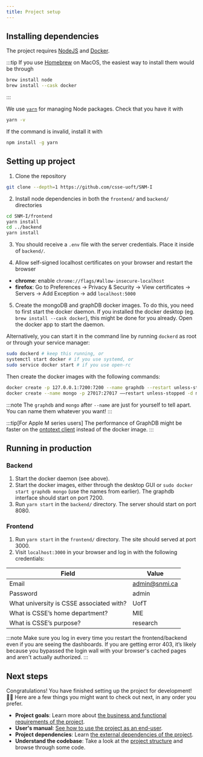 ```yaml
---
title: Project setup
---
```


## Installing dependencies
The project requires [NodeJS](https://nodejs.org/en) and
[Docker](https://www.docker.com/products/docker-desktop/).

:::tip
If you use [Homebrew](https://brew.sh/) on MacOS,
the easiest way to install them would be through
```sh
brew install node
brew install --cask docker
```
:::

We use [`yarn`](https://yarnpkg.com/) for managing Node packages.
Check that you have it with
```sh
yarn -v
```
If the command is invalid, install it with
```sh
npm install -g yarn
```

## Setting up project
1. Clone the repository
```sh
git clone --depth=1 https://github.com/csse-uoft/SNM-I
```

2. Install node dependencies in both the `frontend/` and `backend/` directories
```sh
cd SNM-I/frontend
yarn install
cd ../backend
yarn install
```

3. You should receive a `.env` file with the server credentials.
Place it inside of `backend/`.

4. Allow self-signed localhost certificates on your browser and restart the browser
  - **chrome**: enable `chrome://flags/#allow-insecure-localhost`
  - **firefox**: Go to Preferences → Privacy & Security → View certificates →
    Servers → Add Exception → add `localhost:5000`

5. Create the mongoDB and graphDB docker images.
To do this, you need to first start the docker daemon.
If you installed the docker desktop (eg. `brew install --cask docker`),
this might be done for you already. Open the docker app to start the daemon.

Alternatively, you can start it in the command line by running `dockerd` as root
or through your service manager:
```sh
sudo dockerd # keep this running, or
systemctl start docker # if you use systemd, or
sudo service docker start # if you use open-rc
```

Then create the docker images with the following commands:
```sh
docker create -p 127.0.0.1:7200:7200 --name graphdb --restart unless-stopped -t ontotext/graphdb:10.0.2 --GDB_HEAP_SIZE=6G -Dgraphdb.workbench.maxUploadSize=2097152000
docker create --name mongo -p 27017:27017 ––restart unless-stopped -d mongo:latest
```

:::note
The `graphdb` and `mongo` after `--name` are just for yourself to tell apart.
You can name them whatever you want!
:::

:::tip[For Apple M series users]
The performance of GraphDB might be faster on the
[ontotext client](https://www.ontotext.com/products/graphdb/graphdb-free/) instead of the docker image.
:::

## Running in production
### Backend
1. Start the docker daemon (see above).
2. Start the docker images, either through the desktop GUI or `sudo docker start graphdb mongo` (use the names from earlier).
The graphdb interface should start on port 7200.
3. Run `yarn start` in the `backend/` directory.
The server should start on port 8080.

### Frontend
1. Run `yarn start` in the `frontend/` directory.
The site should served at port 3000.
2. Visit `localhost:3000` in your browser and log in with the following credentials:

Field | Value
---|---
Email | admin@snmi.ca
Password | admin
What university is CSSE associated with? | UofT
What is CSSE’s home department? | MIE
What is CSSE’s purpose? | research

:::note
Make sure you log in every time you restart the frontend/backend even if you are seeing the dashboards.
If you are getting error 403, it’s likely because you bypassed the login wall with your browser's cached pages and aren't actually authorized.
:::

## Next steps
Congratulations! You have finished setting up the project for development! 🥳🥳
Here are a few things you might want to check out next, in any order you prefer.

- **Project goals**: Learn more about [the business and functional requirements of the project](https://docs.google.com/document/d/1apQqxKiYnGoXbPFWx7PguT-G1Su_SuZkOwM22ZZHEEE).
- **User's manual**: [See how to use the project as an end-user](https://docs.google.com/document/d/1j4ozzfStjZpKRbdEb5_TsOe_5c7aTdnORYG-SVAE5Ss).
- **Project dependencies**: Learn [the external dependencies of the project](/external-dependencies/).
- **Understand the codebase**: Take a look at the [project structure](/project-structure/) and browse through some code.
